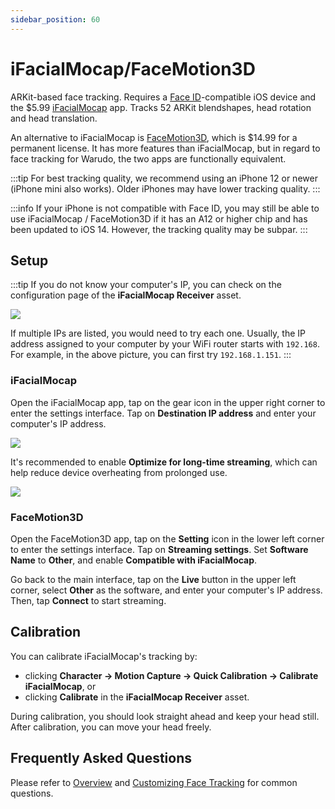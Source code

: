 ```yaml
---
sidebar_position: 60
---
```


# iFacialMocap/FaceMotion3D

ARKit-based face tracking. Requires a [Face ID](https://support.apple.com/en-us/HT208109)-compatible iOS device and the $5.99 [iFacialMocap](https://apps.apple.com/us/app/id1489470545) app. Tracks 52 ARKit blendshapes, head rotation and head translation.

An alternative to iFacialMocap is [FaceMotion3D](https://apps.apple.com/us/app/facemotion3d/id1507538005), which is $14.99 for a permanent license. It has more features than iFacialMocap, but in regard to face tracking for Warudo, the two apps are functionally equivalent.

:::tip
For best tracking quality, we recommend using an iPhone 12 or newer (iPhone mini also works). Older iPhones may have lower tracking quality.
:::

:::info
If your iPhone is not compatible with Face ID, you may still be able to use iFacialMocap / FaceMotion3D if it has an A12 or higher chip and has been updated to iOS 14. However, the tracking quality may be subpar.
:::

## Setup

:::tip
If you do not know your computer's IP, you can check on the configuration page of the **iFacialMocap Receiver** asset.

![](/doc-img/en-ifacialmocap-1.png)

If multiple IPs are listed, you would need to try each one. Usually, the IP address assigned to your computer by your WiFi router starts with `192.168`. For example, in the above picture, you can first try `192.168.1.151`.
:::

### iFacialMocap

Open the iFacialMocap app, tap on the gear icon in the upper right corner to enter the settings interface. Tap on **Destination IP address** and enter your computer's IP address.

![](/doc-img/zh-ifacialmocap-1.webp)

It's recommended to enable **Optimize for long-time streaming**, which can help reduce device overheating from prolonged use.

![](/doc-img/zh-ifacialmocap-3.webp)

### FaceMotion3D

Open the FaceMotion3D app, tap on the **Setting** icon in the lower left corner to enter the settings interface. Tap on **Streaming settings**. Set **Software Name** to **Other**, and enable **Compatible with iFacialMocap**.

Go back to the main interface, tap on the **Live** button in the upper left corner, select **Other** as the software, and enter your computer's IP address. Then, tap **Connect** to start streaming.

## Calibration

You can calibrate iFacialMocap's tracking by:
* clicking **Character → Motion Capture → Quick Calibration → Calibrate iFacialMocap**, or
* clicking **Calibrate** in the **iFacialMocap Receiver** asset.

During calibration, you should look straight ahead and keep your head still. After calibration, you can move your head freely.

## Frequently Asked Questions

Please refer to [Overview](overview#FAQ) and [Customizing Face Tracking](face-tracking#FAQ) for common questions.
